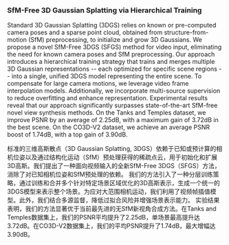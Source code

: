 ### SfM-Free 3D Gaussian Splatting via Hierarchical Training

Standard 3D Gaussian Splatting (3DGS) relies on known or pre-computed camera poses and a sparse point cloud, obtained from structure-from-motion (SfM) preprocessing, to initialize and grow 3D Gaussians. We propose a novel SfM-Free 3DGS (SFGS) method for video input, eliminating the need for known camera poses and SfM preprocessing. Our approach introduces a hierarchical training strategy that trains and merges multiple 3D Gaussian representations -- each optimized for specific scene regions -- into a single, unified 3DGS model representing the entire scene. To compensate for large camera motions, we leverage video frame interpolation models. Additionally, we incorporate multi-source supervision to reduce overfitting and enhance representation. Experimental results reveal that our approach significantly surpasses state-of-the-art SfM-free novel view synthesis methods. On the Tanks and Temples dataset, we improve PSNR by an average of 2.25dB, with a maximum gain of 3.72dB in the best scene. On the CO3D-V2 dataset, we achieve an average PSNR boost of 1.74dB, with a top gain of 3.90dB.

标准的三维高斯散点（3D Gaussian Splatting, 3DGS）依赖于已知或预计算的相机位姿以及通过结构化运动（SfM）预处理获得的稀疏点云，用于初始化和扩展3D高斯。我们提出了一种面向视频输入的全新SfM-Free 3DGS（SFGS）方法，消除了对已知相机位姿和SfM预处理的依赖。
我们的方法引入了一种分层训练策略，通过训练和合并多个针对特定场景区域优化的3D高斯表示，生成一个统一的3DGS模型来表示整个场景。为应对大范围相机运动，我们利用了视频帧插值模型。此外，我们结合多源监督，降低过拟合风险并增强场景表示能力。
实验结果表明，我们的方法显著优于当前最先进的无SfM新视角合成方法。在Tanks and Temples数据集上，我们的PSNR平均提升了2.25dB，单场景最高提升达3.72dB。在CO3D-V2数据集上，我们的平均PSNR提升了1.74dB，最大增幅达3.90dB。


